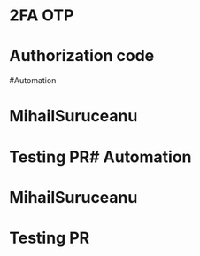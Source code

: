 # 2FA OTP
# Authorization code 
#Automation
# MihailSuruceanu
# Testing PR\# Automation
# MihailSuruceanu
# Testing PR
